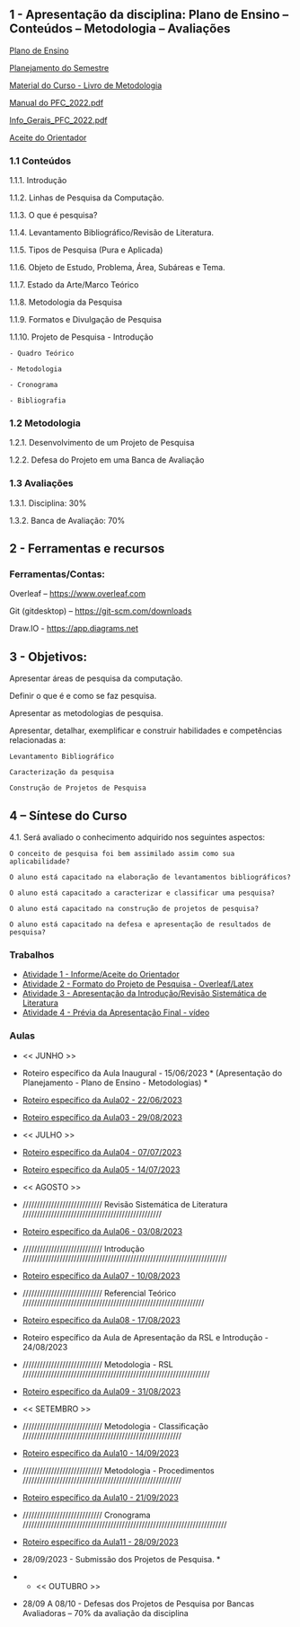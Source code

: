 ## 1 - Apresentação da disciplina: Plano de Ensino – Conteúdos – Metodologia – Avaliações

[Plano de Ensino]()

[Planejamento do Semestre]()

[Material do Curso - Livro de Metodologia]()

[Manual do PFC_2022.pdf]()

[Info_Gerais_PFC_2022.pdf]()

[Aceite do Orientador](Aceite_Orientador.pdf)


### 1.1 Conteúdos
1.1.1. Introdução

1.1.2. Linhas de Pesquisa da Computação.

1.1.3. O que é pesquisa?

1.1.4. Levantamento Bibliográfico/Revisão de Literatura.

1.1.5. Tipos de Pesquisa (Pura e Aplicada)

1.1.6. Objeto de Estudo, Problema, Área, Subáreas e Tema.

1.1.7. Estado da Arte/Marco Teórico

1.1.8. Metodologia da Pesquisa

1.1.9. Formatos e Divulgação de Pesquisa

1.1.10. Projeto de Pesquisa
    - Introdução
    
    - Quadro Teórico
    
    - Metodologia
    
    - Cronograma
    
    - Bibliografia


### 1.2 Metodologia

1.2.1. Desenvolvimento de um Projeto de Pesquisa

1.2.2. Defesa do Projeto em uma Banca de Avaliação

### 1.3 Avaliações

1.3.1. Disciplina: 30%

1.3.2. Banca de Avaliação: 70%

## 2  - Ferramentas e recursos

### Ferramentas/Contas:
Overleaf – https://www.overleaf.com

Git (gitdesktop) – https://git-scm.com/downloads

Draw.IO - https://app.diagrams.net 


## 3 - Objetivos:
Apresentar áreas de pesquisa da computação.

Definir o que é e como se faz pesquisa.

Apresentar as metodologias de pesquisa.

Apresentar, detalhar, exemplificar e construir habilidades e competências relacionadas a:

    Levantamento Bibliográfico

    Caracterização da pesquisa

    Construção de Projetos de Pesquisa


## 4 – Síntese do Curso
4.1. Será avaliado o conhecimento adquirido nos seguintes aspectos:

    O conceito de pesquisa foi bem assimilado assim como sua aplicabilidade?
    
    O aluno está capacitado na elaboração de levantamentos bibliográficos?
    
    O aluno está capacitado a caracterizar e classificar uma pesquisa?
    
    O aluno está capacitado na construção de projetos de pesquisa?
    
    O aluno está capacitado na defesa e apresentação de resultados de pesquisa?



### Trabalhos
- [Atividade 1 - Informe/Aceite do Orientador]()
- [Atividade 2 - Formato do Projeto de Pesquisa - Overleaf/Latex]()
- [Atividade 3 - Apresentação da Introdução/Revisão Sistemática de Literatura]()
- [Atividade 4 - Prévia da Apresentação Final - vídeo]()

### Aulas
- << JUNHO >>
- Roteiro específico da Aula Inaugural  - 15/06/2023 * (Apresentação do Planejamento - Plano de Ensino - Metodologias) *
- [Roteiro específico da Aula02 - 22/06/2023](https://github.com/marcoswagner-commits/tcc/tree/documentos/aula02.md)
- [Roteiro específico da Aula03 - 29/08/2023](https://github.com/marcoswagner-commits/tcc/tree/documentos/aula03.md)

- << JULHO >>
- [Roteiro específico da Aula04 - 07/07/2023](https://github.com/marcoswagner-commits/tcc/tree/documentos/aula04.md)
- [Roteiro específico da Aula05 - 14/07/2023](https://github.com/marcoswagner-commits/tcc/tree/documentos/aula04.md)

- << AGOSTO >>
-  //////////////////////////// Revisão Sistemática de Literatura /////////////////////////////////////////////////
- [Roteiro específico da Aula06 - 03/08/2023](https://github.com/marcoswagner-commits/tcc/tree/documentos/aula04.md)
-  //////////////////////////// Introdução ////////////////////////////////////////////////////////////////////////
- [Roteiro específico da Aula07 - 10/08/2023](https://github.com/marcoswagner-commits/tcc/tree/documentos/aula04.md)
-  //////////////////////////// Referencial Teórico ////////////////////////////////////////////////////////////////
- [Roteiro específico da Aula08 - 17/08/2023](https://github.com/marcoswagner-commits/tcc/tree/documentos/aula04.md)
-  Roteiro específico da Aula de Apresentação da RSL e Introdução  - 24/08/2023 
-  //////////////////////////// Metodologia - RSL //////////////////////////////////////////////////////////////////
- [Roteiro específico da Aula09 - 31/08/2023](https://github.com/marcoswagner-commits/tcc/tree/documentos/aula04.md)


- << SETEMBRO >>
-  //////////////////////////// Metodologia - Classificação ////////////////////////////////////////////////////////
- [Roteiro específico da Aula10 - 14/09/2023](https://github.com/marcoswagner-commits/tcc/tree/documentos/aula04.md)
-  //////////////////////////// Metodologia - Procedimentos ////////////////////////////////////////////////////////
- [Roteiro específico da Aula10 - 21/09/2023](https://github.com/marcoswagner-commits/tcc/tree/documentos/aula04.md)
-  //////////////////////////// Cronograma ////////////////////////////////////////////////////////////////////////
- [Roteiro específico da Aula11 - 28/09/2023](https://github.com/marcoswagner-commits/tcc/tree/documentos/aula04.md)
- 28/09/2023 - Submissão dos Projetos de Pesquisa. *
- - << OUTUBRO >>
- 28/09 A 08/10 - Defesas dos Projetos de Pesquisa por Bancas Avaliadoras – 70% da avaliação da disciplina

